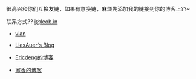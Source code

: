 
很高兴和你们互换友链，如果有意换链，麻烦先添加我的链接到你的博客上??~

联系方式?? i@leob.in

- [vian](https://vian.top/ "vian")

- [LiesAuer's Blog](https://www.liesauer.net/ "LiesAuer's Blog")

- [ Ericdeng的博客](http://ericdeng.net/ " Ericdeng的博客")

- [家香的博客](https://linzyjx.com/ "家香的博客")